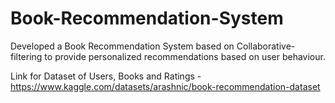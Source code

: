 # Book-Recommendation-System
Developed a Book Recommendation System based on Collaborative-filtering to provide  personalized recommendations based on user behaviour.

Link for Dataset of Users, Books and Ratings - https://www.kaggle.com/datasets/arashnic/book-recommendation-dataset
